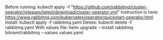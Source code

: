 Before running:
kubectl apply -f "https://github.com/rabbitmq/cluster-operator/releases/latest/download/cluster-operator.yml"
Instruction is here:
https://www.rabbitmq.com/kubernetes/operator/quickstart-operator.html
Install:
kubectl apply -f rabbitmq.yaml Delete:
kubectl delete -f rabbitmq.yaml With values file:
helm upgrade --install rabbitmq bitnami/rabbitmq --values values.yaml